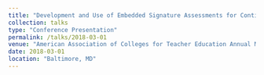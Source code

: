 ```yaml
---
title: "Development and Use of Embedded Signature Assessments for Continuous Improvement and Assessment"
collection: talks
type: "Conference Presentation"
permalink: /talks/2018-03-01
venue: "American Association of Colleges for Teacher Education Annual Meeting (AACTE) 2018 Annual Meeting"
date: 2018-03-01
location: "Baltimore, MD"
---
```



